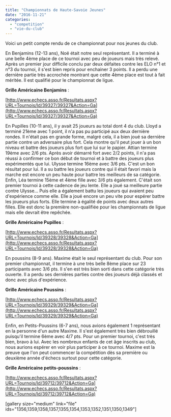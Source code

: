 ```yaml
---
title: "Championnats de Haute-Savoie Jeunes"
date: "2016-11-21"
categories: 
  - "competition"
  - "vie-du-club"
---
```


Voici un petit compte rendu de ce championnat pour nos jeunes du club.

En Benjamins (12-13 ans), Noë était notre seul représentant. Il a terminé à une belle 4ème place de ce tournoi avec peu de joueurs mais très relevé. Après un premier jour difficile conclu par deux défaites contre les ELO n°1 et n°3 du tournoi, il s'est bien repris pour enchainer 3 points. Il a perdu une dernière partie très accrochée montrant que cette 4ème place est tout à fait méritée. Il est qualifié pour le championnat de ligue.

**Grille Américaine Benjamins** :

[http://www.echecs.asso.fr/Resultats.aspx?URL=Tournois/Id/39327/39327&Action=Ga](http://www.echecs.asso.fr/Resultats.aspx?URL=Tournois/Id/39327/39327&Action=Ga)

En Pupilles (10-11 ans), il y avait 25 joueurs au total dont 4 du club. Lloyd a terminé 21ème avec 1 point, il n'a pas pu participé aux deux dernière rondes. Il n'était pas en grande forme, malgré cela, il a bien joué sa dernière partie contre un adversaire plus fort. Cela montre qu'il peut jouer à un bon niveau et battre des joueurs plus fort que lui sur le papier. Attian termine 19ème avec 2/6 pts. Après avoir démarré fort avec 2/2 points, il n'a pas réussi à confirmer ce bon début de tournoi et à battre des joueurs plus expérimentés que lui. Ulysse termine 16ème avec 3/6 pts. C'est un bon résultat pour lui. Il a su battre les joueurs contre qui il était favori mais la marche est encore un peu haute pour battre les meilleurs de sa catégorie. Enfin, Léa termine 15ème et 4ème fille avec 3/6 pts également. C'était son premier tournoi à cette cadence de jeu lente. Elle a joué sa meilleure partie contre Ulysse... Puis elle a également battu les joueurs qui avaient peu d'expérience comme elle. Elle a joué encore un peu vite pour espérer battre les joueurs plus forts. Elle termine à égalité de points avec deux autres filles. Elle est donc la première non-qualifiée pour les championnats de ligue mais elle devrait être repêchée.

**Grille Américaine Pupilles** :

[http://www.echecs.asso.fr/Resultats.aspx?URL=Tournois/Id/39328/39328&Action=Ga](http://www.echecs.asso.fr/Resultats.aspx?URL=Tournois/Id/39328/39328&Action=Ga)

En poussins (8-9 ans). Maxime était le seul représentant du club. Pour son premier championnat, il termine à une très belle 8ème place sur 23 participants avec 3/6 pts. Il s'en est très bien sorti dans cette catégorie très ouverte. Il a perdu ses dernières parties contre des joueurs déjà classés et donc avec plus d'expérience.

**Grille Américaine Poussins** :

[http://www.echecs.asso.fr/Resultats.aspx?URL=Tournois/Id/39329/39329&Action=Ga](http://www.echecs.asso.fr/Resultats.aspx?URL=Tournois/Id/39329/39329&Action=Ga)

Enfin, en Petits-Poussins (6-7 ans), nous avions également 1 représentant en la personne d'un autre Maxime. Il s'est également très bien débrouillé puisqu'il termine 6ème avec 4/7 pts. Pour un premier tournoi, c'est très bien, bravo à lui. Avec les nombreux enfants de cet âge inscrits au club, nous aurions espérer en voir plus participer à ce tournoi. Maxime est la preuve que l'on peut commencer la compétition dès sa première ou deuxième année d'échecs surtout pour cette catégorie.

**Grille Américaine petits-poussins** :

[http://www.echecs.asso.fr/Resultats.aspx?URL=Tournois/Id/39712/39712&Action=Ga](http://www.echecs.asso.fr/Resultats.aspx?URL=Tournois/Id/39712/39712&Action=Ga)

\[gallery size="medium" link="file" ids="1356,1359,1358,1357,1355,1354,1353,1352,1351,1350,1349"\]
